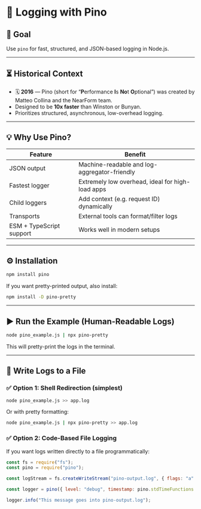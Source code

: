 # 🚀 Logging with Pino

## 🎯 Goal

Use `pino` for fast, structured, and JSON-based logging in Node.js.

---

## ⏳ Historical Context

- 🗓️ **2016** — Pino (short for “**P**erformance **I**s **No**t **O**ptional”) was created by Matteo Collina and the NearForm team.
- Designed to be **10x faster** than Winston or Bunyan.
- Prioritizes structured, asynchronous, low-overhead logging.

---

## 💡 Why Use Pino?

| Feature                  | Benefit                                          |
| ------------------------ | ------------------------------------------------ |
| JSON output              | Machine-readable and log-aggregator-friendly     |
| Fastest logger           | Extremely low overhead, ideal for high-load apps |
| Child loggers            | Add context (e.g. request ID) dynamically        |
| Transports               | External tools can format/filter logs            |
| ESM + TypeScript support | Works well in modern setups                      |

---

## ⚙️ Installation

```bash
npm install pino
```

If you want pretty-printed output, also install:

```bash
npm install -D pino-pretty
```

---

## ▶️ Run the Example (Human-Readable Logs)

```bash
node pino_example.js | npx pino-pretty
```

This will pretty-print the logs in the terminal.

---

## 📁 Write Logs to a File

### ✅ Option 1: Shell Redirection (simplest)

```bash
node pino_example.js >> app.log
```

Or with pretty formatting:

```bash
node pino_example.js | npx pino-pretty >> app.log
```

### ✅ Option 2: Code-Based File Logging

If you want logs written directly to a file programmatically:

```js
const fs = require("fs");
const pino = require("pino");

const logStream = fs.createWriteStream("pino-output.log", { flags: "a" });

const logger = pino({ level: "debug", timestamp: pino.stdTimeFunctions.isoTime }, logStream);

logger.info("This message goes into pino-output.log");
```
